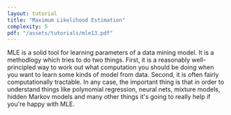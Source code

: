 ```yaml
---
layout: tutorial
title: "Maximum Likelihood Estimation"
complexity: 5
pdf: "/assets/tutorials/mle13.pdf"
---
```

MLE is a solid tool for learning parameters of a data mining model. It is a methodlogy which tries to do two things. First, it is a reasonably well-principled way to work out what computation you should be doing when you want to learn some kinds of model from data. Second, it is often fairly computationally tractable. In any case, the important thing is that in order to understand things like polynomial regression, neural nets, mixture models, hidden Markov models and many other things it's going to really help if you're happy with MLE.